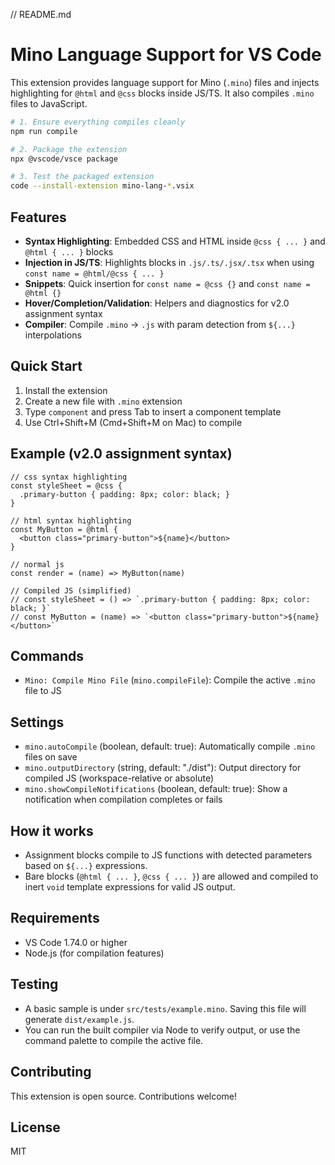 // README.md
# Mino Language Support for VS Code

This extension provides language support for Mino (`.mino`) files and injects highlighting for `@html` and `@css` blocks inside JS/TS. It also compiles `.mino` files to JavaScript.

```bash
# 1. Ensure everything compiles cleanly
npm run compile

# 2. Package the extension
npx @vscode/vsce package

# 3. Test the packaged extension
code --install-extension mino-lang-*.vsix
```

## Features

- **Syntax Highlighting**: Embedded CSS and HTML inside `@css { ... }` and `@html { ... }` blocks
- **Injection in JS/TS**: Highlights blocks in `.js/.ts/.jsx/.tsx` when using `const name = @html/@css { ... }`
- **Snippets**: Quick insertion for `const name = @css {}` and `const name = @html {}`
- **Hover/Completion/Validation**: Helpers and diagnostics for v2.0 assignment syntax
- **Compiler**: Compile `.mino` → `.js` with param detection from `${...}` interpolations

## Quick Start

1. Install the extension
2. Create a new file with `.mino` extension
3. Type `component` and press Tab to insert a component template
4. Use Ctrl+Shift+M (Cmd+Shift+M on Mac) to compile

## Example (v2.0 assignment syntax)

```mino
// css syntax highlighting
const styleSheet = @css {
  .primary-button { padding: 8px; color: black; }
}

// html syntax highlighting
const MyButton = @html {
  <button class="primary-button">${name}</button>
}

// normal js
const render = (name) => MyButton(name)

// Compiled JS (simplified)
// const styleSheet = () => `.primary-button { padding: 8px; color: black; }`
// const MyButton = (name) => `<button class="primary-button">${name}</button>`
```

## Commands

- `Mino: Compile Mino File` (`mino.compileFile`): Compile the active `.mino` file to JS

## Settings

- `mino.autoCompile` (boolean, default: true): Automatically compile `.mino` files on save
- `mino.outputDirectory` (string, default: "./dist"): Output directory for compiled JS (workspace-relative or absolute)
- `mino.showCompileNotifications` (boolean, default: true): Show a notification when compilation completes or fails

## How it works

- Assignment blocks compile to JS functions with detected parameters based on `${...}` expressions.
- Bare blocks (`@html { ... }`, `@css { ... }`) are allowed and compiled to inert `void` template expressions for valid JS output.

## Requirements

- VS Code 1.74.0 or higher
- Node.js (for compilation features)

## Testing

- A basic sample is under `src/tests/example.mino`. Saving this file will generate `dist/example.js`.
- You can run the built compiler via Node to verify output, or use the command palette to compile the active file.

## Contributing

This extension is open source. Contributions welcome!

## License

MIT